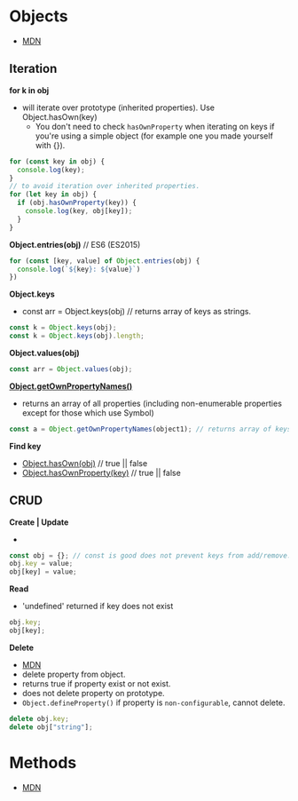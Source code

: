 # Objects

- [MDN](https://developer.mozilla.org/en-US/docs/Web/JavaScript/Guide/Working_with_Objects)

## Iteration

**for k in obj**

- will iterate over prototype (inherited properties). Use Object.hasOwn(key)
  - You don't need to check `hasOwnProperty` when iterating on keys if you're using a simple object (for example one you made yourself with {}).

```js
for (const key in obj) {
  console.log(key);
}
// to avoid iteration over inherited properties.
for (let key in obj) {
  if (obj.hasOwnProperty(key)) {
    console.log(key, obj[key]);
  }
}
```

**Object.entries(obj)** // ES6 (ES2015)

```js
for (const [key, value] of Object.entries(obj) {
  console.log(`${key}: ${value}`)
})
```

**Object.keys**

- const arr = Object.keys(obj) // returns array of keys as strings.

```js
const k = Object.keys(obj);
const k = Object.keys(obj).length;
```

**Object.values(obj)**

```js
const arr = Object.values(obj);
```

**[Object.getOwnPropertyNames()](https://developer.mozilla.org/en-US/docs/Web/JavaScript/Reference/Global_Objects/Object/getOwnPropertyNames)**

- returns an array of all properties (including non-enumerable properties except for those which use Symbol)

```js
const a = Object.getOwnPropertyNames(object1); // returns array of keys
```

**Find key**

- [Object.hasOwn(obj)](https://developer.mozilla.org/en-US/docs/Web/JavaScript/Reference/Global_Objects/Object/hasOwn) // true || false
- [Object.hasOwnProperty(key)](https://developer.mozilla.org/en-US/docs/Web/JavaScript/Reference/Global_Objects/Object/hasOwnProperty) // true || false

## CRUD

**Create | Update**

-

```js
const obj = {}; // const is good does not prevent keys from add/remove.
obj.key = value;
obj[key] = value;
```

**Read**

- 'undefined' returned if key does not exist

```js
obj.key;
obj[key];
```

**Delete**

- [MDN](https://developer.mozilla.org/en-US/docs/Web/JavaScript/Reference/Operators/delete)
- delete property from object.
- returns true if property exist or not exist.
- does not delete property on prototype.
- `Object.defineProperty()` if property is `non-configurable`, cannot delete.

```js
delete obj.key;
delete obj["string"];
```

# Methods

- [MDN](https://www.digitalocean.com/community/tutorials/how-to-use-object-methods-in-javascript)
